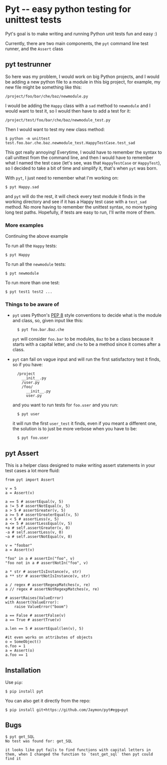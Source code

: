 # Pyt -- easy python testing for unittest tests

Pyt's goal is to make writing and running Python unit tests fun and easy :)

Currently, there are two main components, the `pyt` command line test runner, and the `Assert` class

## pyt testrunner

So here was my problem, I would work on big Python projects, and I would be adding a new python file to a module in this 
big project, for example, my new file might be something like this:

    /project/foo/bar/che/baz/newmodule.py

I would be adding the `Happy` class with a `sad` method to `newmodule` and I would want to test it,
so I would then have to add a test for it:

    /project/test/foo/bar/che/baz/newmodule_test.py

Then I would want to test my new class method:

    $ python -m unittest test.foo.bar.che.baz.newmodule_test.HappyTestCase.test_sad

This got really annoying! Everytime, I would have to remember the syntax to call unittest from the command line, and then I would
have to remember what I named the test case (let's see, was that `HappyTestCase` or `HappyTest`), so I decided to
take a bit of time and simplify it, that's when `pyt` was born.

With `pyt`, I just need to remember what I'm working on:

    $ pyt Happy.sad

and `pyt` will do the rest, it will check every test module it finds in the working directory and see if it
has a Happy test case with a `test_sad` method. No more having to remember the unittest syntax, no more typing long test paths.
Hopefully, if tests are easy to run, I'll write more of them.

### More examples

Continuing the above example

To run all the `Happy` tests:

    $ pyt Happy

To run all the `newmodule` tests:

    $ pyt newmodule

To run more than one test:

    $ pyt test1 test2 ...

### Things to be aware of

* `pyt` uses Python's [PEP 8](http://www.python.org/dev/peps/pep-0008/) style conventions to decide what is the module and class, so, given input like this:

        $ pyt foo.bar.Baz.che

    `pyt` will consider `foo.bar` to be modules, `Baz` to be a class because it starts with a capital letter, and `che` to be a method
    since it comes after a class.

* `pyt` can fail on vague input and will run the first satisfactory test it finds, so if you have:

        /project
          __init__.py
          /user.py
          /foo/
            __init__.py
            user.py

    and you want to run tests for `foo.user` and you run:

        $ pyt user

    it will run the first `user_test` it finds, even if you meant a different one, the solution is to just be more
    verbose when you have to be:

        $ pyt foo.user

## pyt Assert

This is a helper class designed to make writing assert statements in your test cases a lot more fluid:

    from pyt import Assert
    
    v = 5
    a = Assert(v)

    a == 5 # assertEqual(v, 5)
    a != 5 # assertNotEqual(v, 5)
    a > 5 # assertGreater(v, 5)
    a >= 5 # assertGreaterEqual(v, 5)
    a < 5 # assertLess(v, 5)
    a <= 5 # assertLessEqual(v, 5)
    +a # self.assertGreater(v, 0)
    -a # self.assertLess(v, 0)
    ~a # self.assertNotEqual(v, 0)

    v = "foobar"
    a = Assert(v)

    "foo" in a # assertIn("foo", v)
    "foo not in a # assertNotIn("foo", v)

    a * str # assertIsInstance(v, str)
    a ** str # assertNotIsInstance(v, str)

    a / regex # assertRegexpMatches(v, re)
    a // regex # assertNotRegexpMatches(v, re)

    # assertRaises(ValueError)
    with Assert(ValueError):
        raise ValueError("boom")

    a == False # assertFalse(v)
    a == True # assertTrue(v)

    a.len == 5 # assertEqual(len(v), 5)

    #it even works on attributes of objects
    o = SomeObject()
    o.foo = 1
    a = Assert(o)
    a.foo == 1

## Installation

Use `pip`:

    $ pip install pyt

You can also get it directly from the repo:

    $ pip install git+https://github.com/Jaymon/pyt#egg=pyt

## Bugs

    $ pyt get_SQL
    No test was found for: get_SQL

    it looks like pyt fails to find functions with capital letters in them, when I changed the function to `test_get_sql` then pyt could find it


